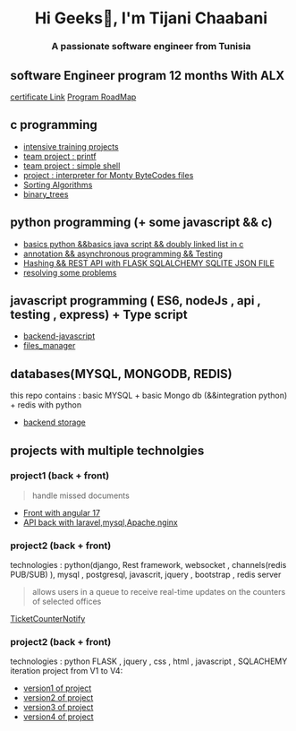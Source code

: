 <h1 align="center">Hi Geeks👋, I'm Tijani Chaabani</h1>
<h3 align="center">A passionate software engineer from Tunisia</h3>

## software Engineer program 12 months With ALX  
[certificate Link](https://intranet.alxswe.com/certificates/92BpYSeNz7)
[Program RoadMap](https://ibb.co/album/jHVM37)

## c programming 
- [intensive training projects ](https://github.com/dev-tch/alx-low_level_programming)
- [team project : printf  ](https://github.com/dev-tch/printf.git)
- [team project : simple shell  ](https://github.com/dev-tch/simple_shell)
- [project : interpreter for Monty ByteCodes files  ](https://github.com/dev-tch/monty.git)
- [Sorting Algorithms](https://github.com/dev-tch/sorting_algorithms.git)
- [binary_trees](https://github.com/dev-tch/binary_trees.git)

## python programming (+ some javascript && c)
- [basics python &&basics java script && doubly linked list in c](https://github.com/dev-tch/alx-higher_level_programming.git)
- [annotation && asynchronous programming && Testing](https://github.com/dev-tch/alx-backend-python.git)
- [Hashing && REST API with FLASK SQLALCHEMY SQLITE JSON FILE](https://github.com/dev-tch/alx-backend-user-data.git)
- [resolving some problems](https://github.com/dev-tch/alx-interview.git)

## javascript programming ( ES6, nodeJs , api , testing , express)  + Type script 
- [backend-javascript](https://github.com/dev-tch/alx-backend-javascript.git)
- [files_manager](https://github.com/dev-tch/alx-files_manager.git)
## databases(MYSQL, MONGODB, REDIS)
this repo contains : basic MYSQL + basic Mongo db (&&integration python) + redis with python 
- [backend storage](https://github.com/dev-tch/alx-backend-storage.git)

## projects with multiple technolgies 
### project1 (back + front) 
> handle missed documents
- [Front with angular 17](https://github.com/dev-tch/frontend_LostDocFinder.git)
- [API back with laravel,mysql,Apache,nginx](https://github.com/dev-tch/frontend_LostDocFinder.git)
### project2 (back + front) 
technologies : python(django, Rest framework, websocket , channels(redis PUB/SUB) ), mysql , postgresql, javascrit, jquery , bootstrap , redis server 
> allows users in a queue to receive real-time updates on the counters of selected offices

[TicketCounterNotify](https://github.com/dev-tch/tcnproject.git)

### project2 (back + front) 
technologies : python FLASK , jquery , css , html , javascript , SQLACHEMY 
iteration project from V1 to V4: 
- [version1 of project ](https://github.com/dev-tch/AirBnB_clone.git)
- [version2 of project ](https://github.com/dev-tch/AirBnB_clone_v2.git)
- [version3 of project](https://github.com/dev-tch/AirBnB_clone_v3.git)
- [version4 of project](https://github.com/dev-tch/AirBnB_clone_v4.git)
  
<!--
**dev-tch/dev-tch** is a ✨ _special_ ✨ repository because its `README.md` (this file) appears on your GitHub profile.

Here are some ideas to get you started:

- 🔭 I’m currently working on ...
- 🌱 I’m currently learning ...
- 👯 I’m looking to collaborate on ...
- 🤔 I’m looking for help with ...
- 💬 Ask me about ...
- 📫 How to reach me: ...
- 😄 Pronouns: ...
- ⚡ Fun fact: ...
-->
